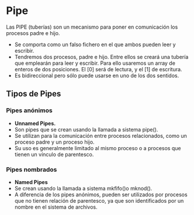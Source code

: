 # Pipe 
Las PIPE (tuberías) son un mecanismo para poner en comunicación los procesos padre e hijo.

- Se comporta como un falso fichero en el que ambos pueden leer y escribir.
- Tendremos dos procesos, padre e hijo. Entre ellos se creará una tubería que emplearán para leer y escribir.
Para ello usaremos un array de enteros de dos posiciones. El [0] será de lectura, y el [1] de escritura.
- Es bidireccional pero sólo puede usarse en uno de los dos sentidos.

## Tipos de Pipes

### Pipes anónimos

- **Unnamed Pipes.**
- Son pipes que se crean usando la llamada a sistema pipe().
- Se utilizan para la comunicación entre procesos relacionados, como un proceso padre y un proceso hijo.
- Su uso es generalmente limitado al mismo proceso o a procesos que tienen un vínculo de parentesco.

### Pipes nombrados
- **Named Pipes**
- Se crean usando la llamada a sistema mkfifo()o mknod().
- A diferencia de los pipes anónimos, pueden ser utilizados por procesos que no tienen relación de parentesco, ya que son identificados por un nombre en el sistema de archivos.

